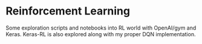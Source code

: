 # Reinforcement Learning

Some exploration scripts and notebooks into RL world with OpenAI/gym and Keras.
Keras-RL is also explored along with my proper DQN implementation.
